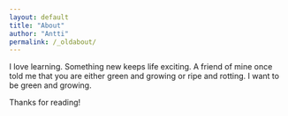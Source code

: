 ```yaml
---
layout: default
title: "About"
author: "Antti"
permalink: /_oldabout/
---
```


I love learning. Something new keeps life exciting. A friend of mine once told me that you are either green and growing or ripe and rotting. I want to be green and growing.

<a href="https://github.com/persamina"><i class="fab fa-github-square"></i></a>
<a href="mailto:ahpetaisto@gmail.com"><i class="fas fa-envelope-square"></i></a>
<a href="http://www.linkedin.com/pub/andrew-petaisto/1b/35b/180"><i class="fab fa-linkedin"></i></a>

Thanks for reading!
